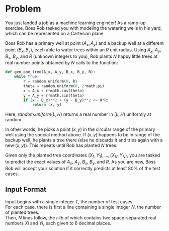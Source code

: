 # Problem

You just landed a job as a machine learning engineer! As a ramp-up exercise, Boss Rob tasked you with modeling the watering wells in his yard, which can be represented on a Cartesian plane.

Boss Rob has a primary well at point $(A_x,A_y)$ and a backup well at a different point $(B_x,B_y)$, each able to water trees within an $R$ unit radius. Using $A_x$​, $A_y$​, $B_x$​, $B_y$​, and $R$ (unknown integers to you), Rob plants $N$ happy little trees at real number points obtained by $N$ calls to the function:

```python
def gen_one_tree(A_x, A_y, B_x, B_y, R):
    while True:
        r = random.uniform(0, R)
        theta = random.uniform(0, 2*math.pi)
        x = A_x + r*math.cos(theta)
        y = A_y + r*math.sin(theta)
        if (x - B_x)**2 + (y - B_y)**2 <= R*R:
            return (x, y)
```

Here, $random.uniform(L, H)$ returns a real number in $[L,H)$ uniformly at random.

In other words, he picks a point $(x,y)$ in the circular range of the primary well using the special method above. If $(x,y)$ happens to be in range of the backup well, he plants a tree there (else he discards it and tries again with a new $(x,y)$). This repeats until Rob has planted $N$ trees.

Given only the planted tree coordinates $(X_1​,Y_1​),…,(X_N​,Y_N​)$, you are tasked to predict the exact values of $A_x$​, $A_y$​, $B_x$​, $B_y$​, and $R$. As you are new, Boss Rob will accept your solution if it correctly predicts at least $80\%$ of the test cases.

## Input Format
Input begins with a single integer $T$, the number of test cases.  
For each case, there is first a line containing a single integer $N$, the number of planted trees.  
Then, $N$ lines follow, the $i$-th of which contains two space-separated real numbers $Xi$​ and $Yi$​, each given to 6 decimal places.

